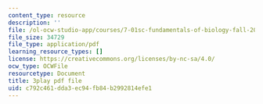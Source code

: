 ```yaml
---
content_type: resource
description: ''
file: /ol-ocw-studio-app/courses/7-01sc-fundamentals-of-biology-fall-2011/c792c461dda3ec94fb84b2992814efe1_ojrj-UVh9N4.pdf
file_size: 34729
file_type: application/pdf
learning_resource_types: []
license: https://creativecommons.org/licenses/by-nc-sa/4.0/
ocw_type: OCWFile
resourcetype: Document
title: 3play pdf file
uid: c792c461-dda3-ec94-fb84-b2992814efe1
---
```

